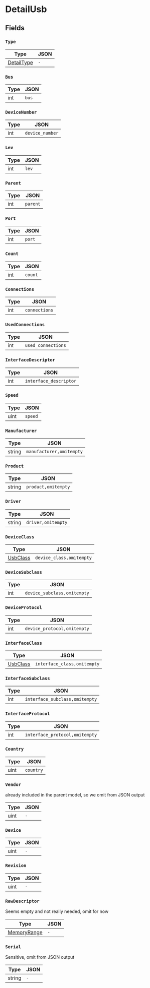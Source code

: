 # DetailUsb



## Fields


### `Type`



| Type | JSON |
| ---- | -----------|
| [DetailType](detail_type.md) | `-` |

### `Bus`



| Type | JSON |
| ---- | -----------|
| int | `bus` |

### `DeviceNumber`



| Type | JSON |
| ---- | -----------|
| int | `device_number` |

### `Lev`



| Type | JSON |
| ---- | -----------|
| int | `lev` |

### `Parent`



| Type | JSON |
| ---- | -----------|
| int | `parent` |

### `Port`



| Type | JSON |
| ---- | -----------|
| int | `port` |

### `Count`



| Type | JSON |
| ---- | -----------|
| int | `count` |

### `Connections`



| Type | JSON |
| ---- | -----------|
| int | `connections` |

### `UsedConnections`



| Type | JSON |
| ---- | -----------|
| int | `used_connections` |

### `InterfaceDescriptor`



| Type | JSON |
| ---- | -----------|
| int | `interface_descriptor` |

### `Speed`



| Type | JSON |
| ---- | -----------|
| uint | `speed` |

### `Manufacturer`



| Type | JSON |
| ---- | -----------|
| string | `manufacturer,omitempty` |

### `Product`



| Type | JSON |
| ---- | -----------|
| string | `product,omitempty` |

### `Driver`



| Type | JSON |
| ---- | -----------|
| string | `driver,omitempty` |

### `DeviceClass`



| Type | JSON |
| ---- | -----------|
| [UsbClass](usb_class.md) | `device_class,omitempty` |

### `DeviceSubclass`



| Type | JSON |
| ---- | -----------|
| int | `device_subclass,omitempty` |

### `DeviceProtocol`



| Type | JSON |
| ---- | -----------|
| int | `device_protocol,omitempty` |

### `InterfaceClass`



| Type | JSON |
| ---- | -----------|
| [UsbClass](usb_class.md) | `interface_class,omitempty` |

### `InterfaceSubclass`



| Type | JSON |
| ---- | -----------|
| int | `interface_subclass,omitempty` |

### `InterfaceProtocol`



| Type | JSON |
| ---- | -----------|
| int | `interface_protocol,omitempty` |

### `Country`



| Type | JSON |
| ---- | -----------|
| uint | `country` |

### `Vendor`

already included in the parent model, so we omit from JSON output


| Type | JSON |
| ---- | -----------|
| uint | `-` |

### `Device`



| Type | JSON |
| ---- | -----------|
| uint | `-` |

### `Revision`



| Type | JSON |
| ---- | -----------|
| uint | `-` |

### `RawDescriptor`

Seems empty and not really needed, omit for now


| Type | JSON |
| ---- | -----------|
| [MemoryRange](memory_range.md) | `-` |

### `Serial`

Sensitive, omit from JSON output


| Type | JSON |
| ---- | -----------|
| string | `-` |
